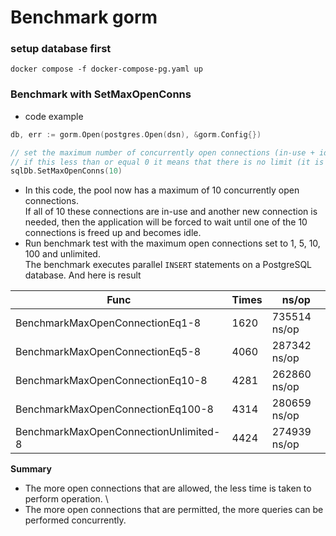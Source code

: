 # Benchmark gorm

### setup database first

```shell
docker compose -f docker-compose-pg.yaml up
```

### Benchmark with SetMaxOpenConns

- code example

```go
db, err := gorm.Open(postgres.Open(dsn), &gorm.Config{})

// set the maximum number of concurrently open connections (in-use + idle) to 10
// if this less than or equal 0 it means that there is no limit (it is also default setting).
sqlDb.SetMaxOpenConns(10)

```

- In this code, the pool now has a maximum of 10 concurrently open connections. \
  If all of 10 these connections are in-use and another new connection is needed, then the application will be forced to
  wait until one of the 10 connections is freed up and becomes idle.
- Run benchmark test with the maximum open connections set to 1, 5, 10, 100 and unlimited.\
  The benchmark executes parallel `INSERT` statements on a PostgreSQL database. And here is result

| Func                                  | Times | ns/op        |
|---------------------------------------|-------|--------------|
| BenchmarkMaxOpenConnectionEq1-8       | 1620  | 735514 ns/op |
| BenchmarkMaxOpenConnectionEq5-8       | 4060  | 287342 ns/op |
| BenchmarkMaxOpenConnectionEq10-8      | 4281  | 262860 ns/op |
| BenchmarkMaxOpenConnectionEq100-8     | 4314  | 280659 ns/op |
| BenchmarkMaxOpenConnectionUnlimited-8 | 4424  | 274939 ns/op |

**Summary**
- The more open connections that are allowed, the less time is taken to perform operation. \
- The more open connections that are permitted, the more queries can be performed concurrently.
